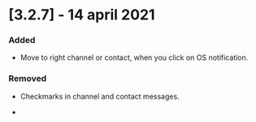 # [3.2.7] - 14 april 2021

### Added

* Move to right channel or contact, when you click on OS notification.

### Removed

* Checkmarks in channel and contact messages.

-